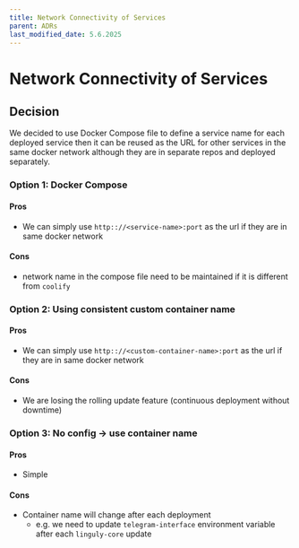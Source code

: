 ```yaml
---
title: Network Connectivity of Services
parent: ADRs
last_modified_date: 5.6.2025
---
```


# Network Connectivity of Services
## Decision
We decided to use Docker Compose file to define a service name for each deployed service then it can be reused as the URL for other services in the same docker network although they are in separate repos and deployed separately.

### Option 1: Docker Compose

#### Pros
- We can simply use `http:://<service-name>:port` as the url if they are in same docker network
#### Cons
- network name in the compose file need to be maintained if it is different from `coolify`

### Option 2: Using consistent custom container name

#### Pros
- We can simply use `http:://<custom-container-name>:port` as the url if they are in same docker network
#### Cons
- We are losing the rolling update feature (continuous deployment without downtime)

### Option 3: No config -> use container name

#### Pros
- Simple
#### Cons
- Container name will change after each deployment
    - e.g. we need to update `telegram-interface` environment variable after each `linguly-core` update